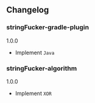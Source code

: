 ## Changelog

### stringFucker-gradle-plugin

1.0.0
- Implement `Java`

### stringFucker-algorithm

1.0.0
- Implement `XOR`
